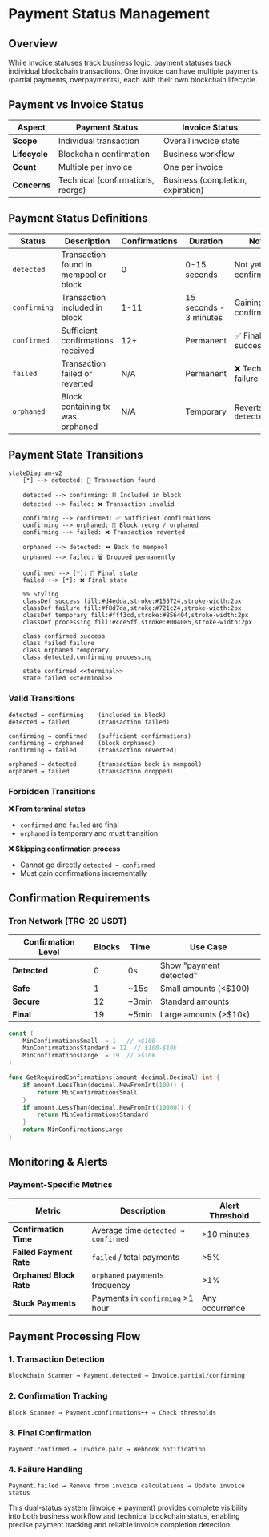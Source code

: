 # Payment Status Management

## Overview

While invoice statuses track business logic, payment statuses track individual blockchain transactions. One invoice can have multiple payments (partial payments, overpayments), each with their own blockchain lifecycle.

## Payment vs Invoice Status

| Aspect        | Payment Status                    | Invoice Status                    |
| ------------- | --------------------------------- | --------------------------------- |
| **Scope**     | Individual transaction            | Overall invoice state             |
| **Lifecycle** | Blockchain confirmation           | Business workflow                 |
| **Count**     | Multiple per invoice              | One per invoice                   |
| **Concerns**  | Technical (confirmations, reorgs) | Business (completion, expiration) |

## Payment Status Definitions

| Status       | Description                           | Confirmations | Duration               | Notes                 |
| ------------ | ------------------------------------- | ------------- | ---------------------- | --------------------- |
| `detected`   | Transaction found in mempool or block | 0             | 0-15 seconds           | Not yet confirmed     |
| `confirming` | Transaction included in block         | 1-11          | 15 seconds - 3 minutes | Gaining confirmations |
| `confirmed`  | Sufficient confirmations received     | 12+           | Permanent              | ✅ Final success state |
| `failed`     | Transaction failed or reverted        | N/A           | Permanent              | ❌ Technical failure   |
| `orphaned`   | Block containing tx was orphaned      | N/A           | Temporary              | Reverts to `detected` |

## Payment State Transitions

```mermaid
stateDiagram-v2
    [*] --> detected: 👀 Transaction found
    
    detected --> confirming: ⛓ Included in block
    detected --> failed: ❌ Transaction invalid
    
    confirming --> confirmed: ✅ Sufficient confirmations
    confirming --> orphaned: 🔄 Block reorg / orphaned
    confirming --> failed: ❌ Transaction reverted
    
    orphaned --> detected: ⏪ Back to mempool
    orphaned --> failed: 🗑 Dropped permanently
    
    confirmed --> [*]: 🎉 Final state
    failed --> [*]: ❌ Final state
    
    %% Styling
    classDef success fill:#d4edda,stroke:#155724,stroke-width:2px
    classDef failure fill:#f8d7da,stroke:#721c24,stroke-width:2px
    classDef temporary fill:#fff3cd,stroke:#856404,stroke-width:2px
    classDef processing fill:#cce5ff,stroke:#004085,stroke-width:2px
    
    class confirmed success
    class failed failure
    class orphaned temporary
    class detected,confirming processing
    
    state confirmed <<terminal>>
    state failed <<terminal>>
```

### Valid Transitions

```
detected → confirming    (included in block)
detected → failed        (transaction failed)

confirming → confirmed   (sufficient confirmations)
confirming → orphaned    (block orphaned)
confirming → failed      (transaction reverted)

orphaned → detected      (transaction back in mempool)
orphaned → failed        (transaction dropped)
```

### Forbidden Transitions

**❌ From terminal states**
- `confirmed` and `failed` are final
- `orphaned` is temporary and must transition

**❌ Skipping confirmation process**
- Cannot go directly `detected → confirmed`
- Must gain confirmations incrementally

## Confirmation Requirements

### Tron Network (TRC-20 USDT)

| Confirmation Level | Blocks | Time  | Use Case                |
| ------------------ | ------ | ----- | ----------------------- |
| **Detected**       | 0      | 0s    | Show "payment detected" |
| **Safe**           | 1      | ~15s  | Small amounts (<$100)   |
| **Secure**         | 12     | ~3min | Standard amounts        |
| **Final**          | 19     | ~5min | Large amounts (>$10k)   |

```go
const (
    MinConfirmationsSmall  = 1   // <$100
    MinConfirmationsStandard = 12  // $100-$10k  
    MinConfirmationsLarge  = 19  // >$10k
)

func GetRequiredConfirmations(amount decimal.Decimal) int {
    if amount.LessThan(decimal.NewFromInt(100)) {
        return MinConfirmationsSmall
    }
    if amount.LessThan(decimal.NewFromInt(10000)) {
        return MinConfirmationsStandard
    }
    return MinConfirmationsLarge
}
```

## Monitoring & Alerts

### Payment-Specific Metrics

| Metric                  | Description                         | Alert Threshold |
| ----------------------- | ----------------------------------- | --------------- |
| **Confirmation Time**   | Average time `detected → confirmed` | >10 minutes     |
| **Failed Payment Rate** | `failed` / total payments           | >5%             |
| **Orphaned Block Rate** | `orphaned` payments frequency       | >1%             |
| **Stuck Payments**      | Payments in `confirming` >1 hour    | Any occurrence  |


## Payment Processing Flow

### 1. Transaction Detection
```
Blockchain Scanner → Payment.detected → Invoice.partial/confirming
```

### 2. Confirmation Tracking
```
Block Scanner → Payment.confirmations++ → Check thresholds
```

### 3. Final Confirmation
```
Payment.confirmed → Invoice.paid → Webhook notification
```

### 4. Failure Handling
```
Payment.failed → Remove from invoice calculations → Update invoice status
```

This dual-status system (invoice + payment) provides complete visibility into both business workflow and technical blockchain status, enabling precise payment tracking and reliable invoice completion detection.
